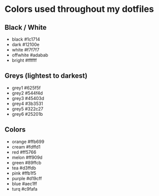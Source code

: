 # Colors used throughout my dotfiles

## Black / White
- black #1c1714
- dark #12100e
- white #f7f7f7
- offwhite #adabab
- bright #ffffff

## Greys (lightest to darkest)
- grey1 #625f5f
- grey2 #544f4d
- grey3 #45403d
- grey4 #3b3531
- grey5 #322c27
- grey6 #25201b

## Colors
- orange #ffb699
- cream #fdffd1
- red #ff5766
- melon #ff909d
- green #89ffcb
- tea #d3ffdb
- pink #ffb1f5
- purple #d19cff
- blue #aec1ff
- turq #c9fafa
